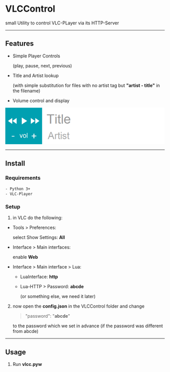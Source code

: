 # VLCControl

small Utility to control VLC-PLayer via its HTTP-Server

---
## Features

- Simple Player Controls

  (play, pause, next, previous)

- Title and Artist lookup

	(with simple substitution for files with no artist tag but **"artist - title"** in the filename)

- Volume control and display

<img src="https://github.com/acereca/VLCControl/raw/master/res/example.PNG"></img>

---
## Install

### Requirements

	- Python 3+
	- VLC-Player

### Setup

1. in VLC do the following:

 - Tools > Preferences:

    select Show Settings: **All**

 - Interface > Main interfaces:

	  enable **Web**

 - Interface > Main interface > Lua:

	- LuaInterface: **http**

	- Lua-HTTP > Password: **abcde**

	  (or something else, we need it later)


2. now open the **config.json** in the VLCControl folder and change

	  > "password": "**abcde**"

   to the password which we set in advance (if the password was different from abcde)

---
## Usage

1. Run **vlcc.pyw**
